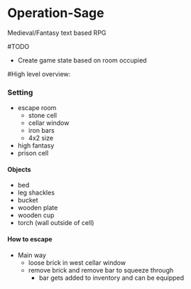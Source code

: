 # Operation-Sage
Medieval/Fantasy text based RPG

#TODO
* Create game state based on room occupied

#High level overview:

### **Setting**

* escape room 
  * stone cell
  * cellar window
  * iron bars
  * 4x2 size
* high fantasy
* prison cell

#### **Objects**

* bed
* leg shackles
* bucket
* wooden plate
* wooden cup
* torch (wall outside of cell)

#### **How to escape**

* Main way
  * loose brick in west cellar window
  * remove brick and remove bar to squeeze through
    * bar gets added to inventory and can be equipped

